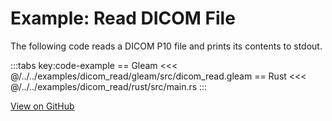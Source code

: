 # Example: Read DICOM File

The following code reads a DICOM P10 file and prints its contents to stdout.

:::tabs key:code-example
== Gleam
<<< @/../../examples/dicom_read/gleam/src/dicom_read.gleam
== Rust
<<< @/../../examples/dicom_read/rust/src/main.rs
:::

[View on GitHub](https://github.com/dcmfx/dcmfx/tree/main/examples/dicom_read)
